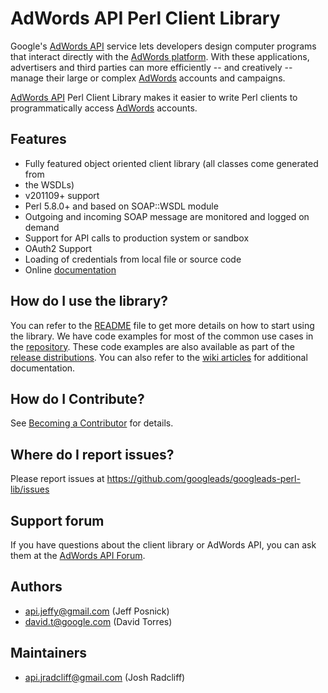 # AdWords API Perl Client Library

Google's [AdWords API](http://www.google.com/apis/adwords/) service lets developers design computer programs that
interact directly with the [AdWords
platform](https://adwords.google.com/select/Login). With these applications,
advertisers and third parties can more efficiently -- and creatively -- manage
their large or complex [AdWords](https://adwords.google.com/select/Login) accounts and campaigns.

[AdWords API](http://www.google.com/apis/adwords/) Perl Client Library makes it easier to write Perl clients to
programmatically access [AdWords](https://adwords.google.com/select/Login) accounts.

## Features
 - Fully featured object oriented client library (all classes come generated from
 - the WSDLs)
 - v201109+ support
 - Perl 5.8.0+ and based on SOAP::WSDL module
 - Outgoing and incoming SOAP message are monitored and logged on demand
 - Support for API calls to production system or sandbox
 - OAuth2 Support
 - Loading of credentials from local file or source code
 - Online
   [documentation](http://googleads.github.io/googleads-perl-lib/docs/Google/Ads/AdWords/Client.html)

## How do I use the library?
You can refer to the [README](https://github.com/googleads/googleads-perl-lib/blob/master/README) file to get more details on how to start using the library. We have code examples for most of the common use cases in the [repository](https://github.com/googleads/googleads-perl-lib/tree/master/examples). These code examples are also available as part of the [release distributions](https://github.com/googleads/googleads-perl-lib/releases). You can also refer to the [wiki articles](https://github.com/googleads/googleads-perl-lib/wiki/_pages) for additional documentation.


## How do I Contribute?
See [Becoming a Contributor](https://github.com/googleads/googleads-perl-lib/wiki/Becoming-A-Contributor) for details.

## Where do I report issues?
Please report issues at <https://github.com/googleads/googleads-perl-lib/issues>

## Support forum
If you have questions about the client library or AdWords API, you can ask them at the [AdWords API Forum](https://groups.google.com/group/adwords-api?pli=1).

## Authors
  - api.jeffy@gmail.com (Jeff Posnick)
  - david.t@google.com (David Torres)

## Maintainers
  - api.jradcliff@gmail.com (Josh Radcliff)


